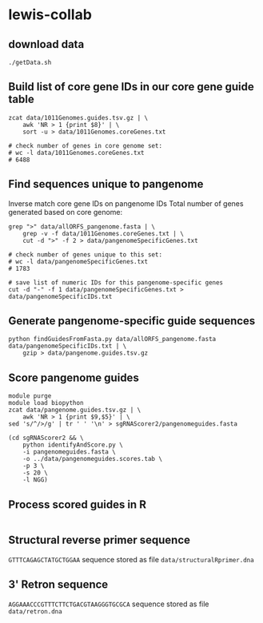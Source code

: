 # lewis-collab

## download data
```
./getData.sh
```


## Build list of core gene IDs in our core gene guide table
```
zcat data/1011Genomes.guides.tsv.gz | \
    awk 'NR > 1 {print $8}' | \
    sort -u > data/1011Genomes.coreGenes.txt

# check number of genes in core genome set:
# wc -l data/1011Genomes.coreGenes.txt
# 6488
```

## Find sequences unique to pangenome
Inverse match core gene IDs on pangenome IDs
Total number of genes generated based on core genome:
```
grep ">" data/allORFS_pangenome.fasta | \
    grep -v -f data/1011Genomes.coreGenes.txt | \
    cut -d ">" -f 2 > data/pangenomeSpecificGenes.txt

# check number of genes unique to this set:
# wc -l data/pangenomeSpecificGenes.txt
# 1783

# save list of numeric IDs for this pangenome-specific genes
cut -d "-" -f 1 data/pangenomeSpecificGenes.txt > data/pangenomeSpecificIDs.txt
```

## Generate pangenome-specific guide sequences
```
python findGuidesFromFasta.py data/allORFS_pangenome.fasta data/pangenomeSpecificIDs.txt | \
    gzip > data/pangenome.guides.tsv.gz
```

## Score pangenome guides
```
module purge
module load biopython
zcat data/pangenome.guides.tsv.gz | \
    awk 'NR > 1 {print $9,$5}' | \
sed 's/^/>/g' | tr ' ' '\n' > sgRNAScorer2/pangenomeguides.fasta

(cd sgRNAScorer2 && \
    python identifyAndScore.py \
    -i pangenomeguides.fasta \
    -o ../data/pangenomeguides.scores.tab \
    -p 3 \
    -s 20 \
    -l NGG)
```

## Process scored guides in R

```

```



## Structural reverse primer sequence
`GTTTCAGAGCTATGCTGGAA` sequence stored as file `data/structuralRprimer.dna`

## 3' Retron sequence
`AGGAAACCCGTTTCTTCTGACGTAAGGGTGCGCA` sequence stored as file `data/retron.dna`

